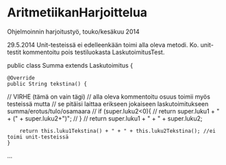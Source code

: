 ﻿AritmetiikanHarjoittelua
========================

Ohjelmoinnin harjoitustyö, touko/kesäkuu 2014


29.5.2014 Unit-testeissä ei edelleenkään toimi alla oleva metodi. Ko. unit-testit kommentoitu pois testiluokasta LaskutoimitusTest.

public class Summa extends Laskutoimitus {

    @Override
    public String tekstina() {
//        VIRHE (tämä on vain tägi)
//        alla oleva kommentoitu osuus toimii myös testeissä mutta
//        se pitäisi laittaa erikseen jokaiseen laskutoimitukseen summa/erotus/tulo/osamaara
//        if (super.luku2<0){
//        return super.luku1 + " + (" + super.luku2+")";
//        }
//        return super.luku1 + " + " + super.luku2;
        
        return this.luku1Tekstina() + " + " + this.luku2Tekstina(); //ei toimi unit-testeissä
    }
...
